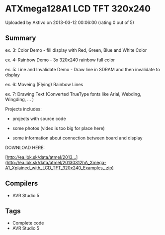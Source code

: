 # ATXmega128A1 LCD TFT 320x240

Uploaded by Aktivo on 2013-03-12 00:06:00 (rating 0 out of 5)

## Summary

ex. 3: Color Demo - fill display with Red, Green, Blue and White Color  

ex. 4: Rainbow Demo - 3x 320x240 rainbow full color  

ex. 5: Line and Invalidate Demo - Draw line in SDRAM and then invalidate to display  

ex. 6: Moveing (Flying) Rainbow Lines  

ex. 7: Drawing Text (Converted TrueType fonts like Arial, Webding, Wingding, ... )


Projects includes:  

- projects with source code  

- some photos (video is too big for place here)  

- some information about connection between board and display


DOWNLOAD HERE:  

[http://ea.lbk.sk/data/atmel/2013...](http://ea.lbk.sk/data/atmel/20130312hA_Xmega-A1_Xplained_with_LCD_TFT_320x240_Examples_.zip)

## Compilers

- AVR Studio 5

## Tags

- Complete code
- AVR Studio 5
